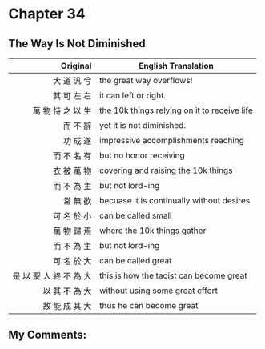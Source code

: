 # Chapter 34
## The Way Is Not Diminished

| Original | English Translation |
| -: | -- |
| 大 道 汎 兮 | the great way overflows! |
| 其 可 左 右 | it can left or right. |
| 萬 物 恃 之 以 生 | the 10k things relying on it to receive life |
| 而 不 辭 | yet it is not diminished. |
| 功 成 遂 | impressive accomplishments reaching |
| 而 不 名 有 | but no honor receiving |
| 衣 被 萬 物 | covering and raising the 10k things |
| 而 不 為 主 | but not lord-ing |
| 常 無 欲 | becuase it is continually without desires |
| 可 名 於 小 | can be called small |
| 萬 物 歸 焉 | where the 10k things gather |
| 而 不 為 主 | but not lord-ing |
| 可 名 於 大 | can be called great |
| 是 以 聖 人 終 不 為 大 | this is how the taoist can become great |
| 以 其 不 為 大 | without using some great effort |
| 故 能 成 其 大 | thus he can become great |

## My Comments:
